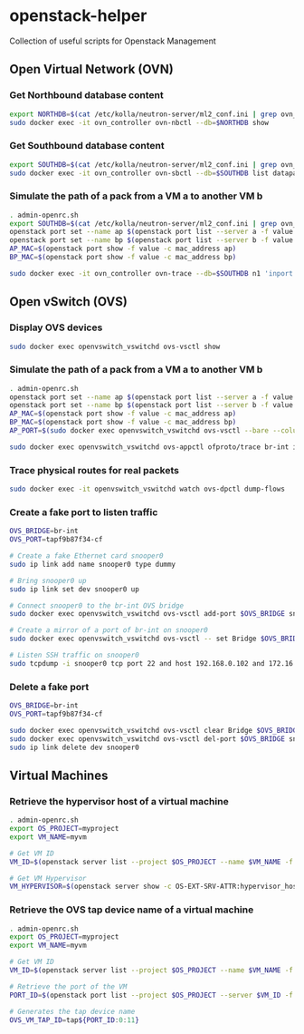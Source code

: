 # openstack-helper
Collection of useful scripts for Openstack Management

## Open Virtual Network (OVN)

### Get Northbound database content

````bash
export NORTHDB=$(cat /etc/kolla/neutron-server/ml2_conf.ini | grep ovn_nb_connection | awk '{print $3}')
sudo docker exec -it ovn_controller ovn-nbctl --db=$NORTHDB show
````
### Get Southbound database content

````bash
export SOUTHDB=$(cat /etc/kolla/neutron-server/ml2_conf.ini | grep ovn_sb_connection | awk '{print $3}')
sudo docker exec -it ovn_controller ovn-sbctl --db=$SOUTHDB list datapath_binding
````

### Simulate the path of a pack from a VM a to another VM b

````bash
. admin-openrc.sh
export SOUTHDB=$(cat /etc/kolla/neutron-server/ml2_conf.ini | grep ovn_sb_connection | awk '{print $3}')
openstack port set --name ap $(openstack port list --server a -f value -c ID)
openstack port set --name bp $(openstack port list --server b -f value -c ID)
AP_MAC=$(openstack port show -f value -c mac_address ap)
BP_MAC=$(openstack port show -f value -c mac_address bp)

sudo docker exec -it ovn_controller ovn-trace --db=$SOUTHDB n1 'inport == "ap" && eth.src == '$AP_MAC' && eth.dst == '$BP_MAC
````

## Open vSwitch (OVS)

### Display OVS devices

````bash
sudo docker exec openvswitch_vswitchd ovs-vsctl show
````

### Simulate the path of a pack from a VM a to another VM b

````bash
. admin-openrc.sh
openstack port set --name ap $(openstack port list --server a -f value -c ID)
openstack port set --name bp $(openstack port list --server b -f value -c ID)
AP_MAC=$(openstack port show -f value -c mac_address ap)
BP_MAC=$(openstack port show -f value -c mac_address bp)
AP_PORT=$(sudo docker exec openvswitch_vswitchd ovs-vsctl --bare --columns=ofport find  interface external-ids:attached-mac=\"$AP_MAC\")

sudo docker exec openvswitch_vswitchd ovs-appctl ofproto/trace br-int in_port=$AP_PORT,dl_src=$AP_MAC,dl_dst=$BP_MAC
````

### Trace physical routes for real packets

````bash
sudo docker exec -it openvswitch_vswitchd watch ovs-dpctl dump-flows
````

### Create a fake port to listen traffic

````bash
OVS_BRIDGE=br-int
OVS_PORT=tapf9b87f34-cf

# Create a fake Ethernet card snooper0
sudo ip link add name snooper0 type dummy

# Bring snooper0 up
sudo ip link set dev snooper0 up

# Connect snooper0 to the br-int OVS bridge
sudo docker exec openvswitch_vswitchd ovs-vsctl add-port $OVS_BRIDGE snooper0

# Create a mirror of a port of br-int on snooper0
sudo docker exec openvswitch_vswitchd ovs-vsctl -- set Bridge $OVS_BRIDGE mirrors=@m  -- --id=@snooper0 get Port snooper0  -- --id=@$OVS_PORT get Port $OVS_PORT -- --id=@m create Mirror name=mymirror select-dst-port=@$OVS_PORT select-src-port=@$OVS_PORT output-port=@snooper0 select_all=1

# Listen SSH traffic on snooper0
sudo tcpdump -i snooper0 tcp port 22 and host 192.168.0.102 and 172.16.1.2
````

### Delete a fake port

````bash
OVS_BRIDGE=br-int
OVS_PORT=tapf9b87f34-cf

sudo docker exec openvswitch_vswitchd ovs-vsctl clear Bridge $OVS_BRIDGE mirrors
sudo docker exec openvswitch_vswitchd ovs-vsctl del-port $OVS_BRIDGE snooper0
sudo ip link delete dev snooper0
````

## Virtual Machines

### Retrieve the hypervisor host of a virtual machine

````bash
. admin-openrc.sh
export OS_PROJECT=myproject
export VM_NAME=myvm

# Get VM ID
VM_ID=$(openstack server list --project $OS_PROJECT --name $VM_NAME -f value -c ID)

# Get VM Hypervisor
VM_HYPERVISOR=$(openstack server show -c OS-EXT-SRV-ATTR:hypervisor_hostname -f value $VM_ID)
````

### Retrieve the OVS tap device name of a virtual machine

````bash
. admin-openrc.sh
export OS_PROJECT=myproject
export VM_NAME=myvm

# Get VM ID
VM_ID=$(openstack server list --project $OS_PROJECT --name $VM_NAME -f value -c ID)

# Retrieve the port of the VM
PORT_ID=$(openstack port list --project $OS_PROJECT --server $VM_ID -f value -c ID)

# Generates the tap device name
OVS_VM_TAP_ID=tap${PORT_ID:0:11}
````
